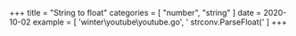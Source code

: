 +++
title = "String to float"
categories = [ "number", "string" ]
date = 2020-10-02
example = [
   'winter\youtube\youtube.go', ' strconv.ParseFloat('
]
+++
